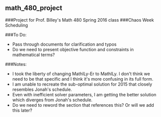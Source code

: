 ## math_480_project
###Project for Prof. Billey's Math 480 Spring 2016 class
###Chaos Week Scheduling

###To Do:

* Pass through documents for clarification and typos
* Do we need to present objective function and constraints in mathematical terms?

###Notes:
* I took the liberty of changing MathILy-Er to MathILy. I don't think we need to be that specific and I think it's more confusing in its full form.
* I am unable to recreate the sub-optimal solution for 2015 that closely resembles Jonah's schedule.
 * Even with inefficient solver parameters, I am getting the better solution which diverges from Jonah's schedule.
 * Do we need to reword the section that references this? Or will we add this later?

